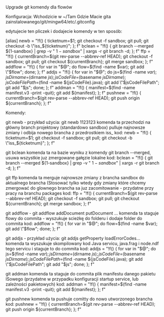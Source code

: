 Upgrade git komendy dla flowów

Konfiguracja:
Wchodzicie w ~/Tam Gdzie Macie gita zainstalowanego/git/mingw64/etc/.gitconfig
 
edytujecie ten pliczek i dodajecie komendy w ten sposób:
 
[alias]
    newb = "!f() { ticketnum=$1; git checkout -f sandbox; git pull; git checkout -b \"iss_${ticketnum}\"; }; f"
    bclean = "!f() { git branch --merged ${1-sandbox} | grep -v " ${1-sandbox}$" | xargs -r git branch -d; }; f"
    ffp = "!f() { currentBranch=$(git rev-parse --abbrev-ref HEAD); git checkout -f sandbox; git pull; git checkout ${currentBranch}; git merge sandbox; }; f"
    addflow = "!f() { for var in "$@"; do flow=$(find -name $var); git add \"$flow\"; done; }; f"
    addjs = "!f() { for var in "$@"; do js=$(find -name $var); jsDirname=$(dirname ${js}); jsCodeFile=$(basename ${jsDirname}); jsCodeFilePath=$(find -name ${jsCodeFile}.java); git add \"$jsCodeFilePath\"; git add \"$js\"; done; }; f"
    addman = "!f() { manifest=$(find -name manifest.v3 -print -quit); git add ${manifest}; }; f"
    pushnew = "!f() { currentBranch=$(git rev-parse --abbrev-ref HEAD); git push origin ${currentBranch}; }; f"
    
    
Komendy:
  
git newb - przykład użycia: git newb 1123123
komenda ta przechodzi na główny branch projektowy (standardowo sandbox) pulluje najnowsze zmiany i odbija nowego brancha z przedrostkiem iss_
kod:     newb = "!f() { ticketnum=$1; git checkout -f sandbox; git pull; git checkout -b \"iss_${ticketnum}\"; }; f"
 
git bclean
komenda ta na bazie wyniku z komendy git branch --merged, usuwa wszystkie juz zmergowane gałęzie lokalne 
kod:     bclean = "!f() { git branch --merged ${1-sandbox} | grep -v " ${1-sandbox}$" | xargs -r git branch -d; }; f"
 
git ffp
komenda ta merguje najnowsze zmiany z brancha sandbox do aktualnego brancha (Stosować tylko wtedy gdy zmiany które chcemy zmergować do glownego brancha sa juz zacomitowanie - przydatne przy pracy na branchu packages
kod:     ffp = "!f() { currentBranch=$(git rev-parse --abbrev-ref HEAD); git checkout -f sandbox; git pull; git checkout ${currentBranch}; git merge sandbox; }; f"
 
git addflow - git addflow addDocument putDocument ...
komenda ta staguje flowy do commita - wyszukuje scieżkę do folderu i dodaje folder do commita
kod:    addflow = "!f() { for var in "$@"; do flow=$(find -name $var); git add \"$flow\"; done; }; f"
 
git addjs - przykład użycia: git addjs getProperty loadErrorCodes...
komenda ta wyszukuje skompilowany kod Java servicu, java.frag i node.ndf tego servicu i staguje to do commita
kod: addjs = "!f() { for var in "$@"; do js=$(find -name $var); jsDirname=$(dirname ${js}); jsCodeFile=$(basename ${jsDirname}); jsCodeFilePath=$(find -name ${jsCodeFile}.java); git add \"$jsCodeFilePath\"; git add \"$js\"; done; }; f"
 
git addman
komenda ta staguje do commita plik manifestu danego pakietu ISowego (przydatne w przypadku konfiguracji startup service, lub zależności pakietowych)
kod: addman = "!f() { manifest=$(find -name manifest.v3 -print -quit); git add ${manifest}; }; f"
 
git pushnew
komenda ta pushuje comitty do nowo utworzonego brancha
kod: pushnew = "!f() { currentBranch=$(git rev-parse --abbrev-ref HEAD); git push origin ${currentBranch}; }; f"
